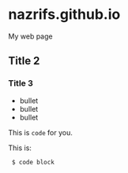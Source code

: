 # nazrifs.github.io
My web page

## Title 2

### Title 3
- bullet
- bullet
- bullet

This is `code` for you.

This is:
```
 $ code block
```
